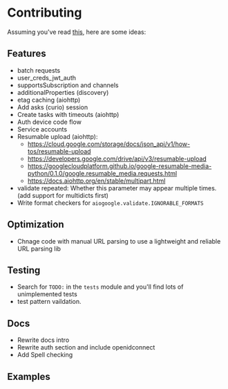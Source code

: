 # Contributing

Assuming you've read [this](https://www.contributor-covenant.org/version/1/4/code-of-conduct), here are some ideas:

## Features

- batch requests
- user_creds_jwt_auth
- supportsSubscription and channels
- additionalProperties (discovery)
- etag caching (aiohttp)
- Add asks (curio) session
- Create tasks with timeouts (aiohttp)
- Auth device code flow
- Service accounts
- Resumable upload (aiohttp):
  - https://cloud.google.com/storage/docs/json_api/v1/how-tos/resumable-upload
  - https://developers.google.com/drive/api/v3/resumable-upload
  - https://googlecloudplatform.github.io/google-resumable-media-python/0.1.0/google.resumable_media.requests.html
  - https://docs.aiohttp.org/en/stable/multipart.html
- validate repeated: Whether this parameter may appear multiple times. (add support for multidicts first)
- Write format checkers for `aiogoogle.validate.IGNORABLE_FORMATS`

## Optimization

- Chnage code with manual URL parsing to use a lightweight and reliable URL parsing lib

## Testing

- Search for `TODO:` in the `tests` module and you'll find lots of unimplemented tests
- test pattern vaildation.

## Docs

- Rewrite docs intro
- Rewrite auth section and include openidconnect
- Add Spell checking

## Examples
